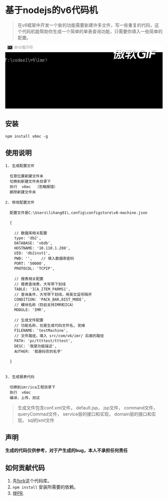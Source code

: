 # 基于nodejs的v6代码机

>在v6框架中开发一个新的功能需要新建许多文件，写一些重复的代码，这个代码机能帮助你生成一个简单的单表查询功能，只需要你填入一些简单的配置。

![operate](operate.gif)


## 安装

    npm install v6mc -g

## 使用说明

    1. 生成配置文件
      
      任意位置新建文件夹
      切换到新建文件夹目录下
      执行  v6mc  （忽略报错）
      删除新建文件夹
       
    2. 修改配置文件

      配置文件是C:\Users\lihang01\.config\configstore\v6-machine.json

      {

        // 数据库相关配置
        type: 'db2',
        DATABASE: 'v6db',
        HOSTNAME: '10.110.1.208',
        UID: 'db2inst1',
        PWD: '',    // 填入数据库密码
        PORT: '50000',
        PROTOCOL: 'TCPIP',

        // 报表相关配置
        // 报表查询表，大写带下划线
        TABLE: 'ICA_ITEM_PARMS1',
        // 查询条件，大写带下划线，用英文逗号隔开
        CONDITION: 'PACK_BAR,DIST_MODE',
        // 模块名称（目前支持IMR和ICA）
        MODULE: 'IMR',

        // 生成文件配置
        // 功能名称，也是生成代码文件名, 驼峰
        FILENAME: 'testMachine',
        // 文件路径，填入 src/com/v6/imr/ 后面的路径
        PATH: 'pc/ttttest/tttest',
        DESC: '我是功能描述',
        AUTHER: '我是码农的名字'

      }


    3. 生成报表代码

      切换到imr/ica工程目录下
      执行  v6mc
      编译，上传，测试
      
>生成文件包含conf.xml文件， default.jsp， jsp文件， command文件， queryCommad文件， service层的接口和实现， domain层的接口和实现， sql的xml文件


## 声明

  **生成的代码仅供参考，对于产生成的bug，本人不承担任何责任**


## 如何贡献代码
1. 先[fork](https://www.zhihu.com/question/20431718)这个代码库。
2. `npm install` 安装所需要的依赖。
4. 提[PR](https://www.zhihu.com/question/21682976).